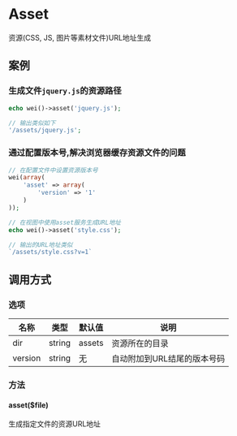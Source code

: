 Asset
=====

资源(CSS, JS, 图片等素材文件)URL地址生成

案例
----

### 生成文件`jquery.js`的资源路径

```php
echo wei()->asset('jquery.js');

// 输出类似如下
'/assets/jquery.js';
```

### 通过配置版本号,解决浏览器缓存资源文件的问题

```php
// 在配置文件中设置资源版本号
wei(array(
    'asset' => array(
        'version' => '1'
    )
));

// 在视图中使用asset服务生成URL地址
echo wei()->asset('style.css');

// 输出的URL地址类似
`/assets/style.css?v=1`
```

调用方式
--------

### 选项

名称                | 类型    | 默认值    | 说明
--------------------|---------|-----------|------
dir                 | string  | assets    | 资源所在的目录
version             | string  | 无        | 自动附加到URL结尾的版本号码

### 方法

#### asset($file)
生成指定文件的资源URL地址